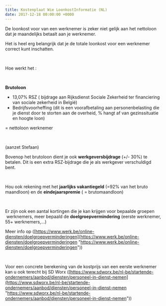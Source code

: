 ```yaml
---
title: Kostenplaat Wie LoonkostInformatie (NL)
date: 2017-12-18 00:00:00 +0000
---
```

De loonkost voor van een werknemer is zeker niet gelijk aan het nettoloon dat je maandelijks betaalt aan je werknemer.

Het is heel erg belangrijk dat je de totale loonkost voor een werknemer correct kunt inschatten.

 

Hoe werkt het :

 

**Brutoloon**

* 13,07% RSZ ( bijdrage aan Rijksdienst Sociale Zekerheid ter      financiering van sociale zekerheid in België)
* Bedrijfsvoorheffing (dit is een voorafbetaling aan      personenbelasting die je dienst door te storten aan de overheid, % hangt      af van gezinssituatie en hoogte loon)

= nettoloon werknemer

 

\(aanzet Stefaan)

Bovenop het brutoloon dient je ook **werkgeversbijdrage** (+/- 30%) te betalen. Dit is een extra RSZ-bijdrage die je als werkgever verschuldigd bent.

 

Hou ook rekening met het **jaarlijks vakantiegeld** (=92% van het bruto maandloon) en de **eindejaarspremie** ( = brutomaandloon)

 

Er zijn ook een aantal kortingen die je kan krijgen voor bepaalde groepen  werknemers, meer bepaald de **doelgroepvermindering** (eerste werknemer, 55+ werknemers,...)

Meer info op ([https://www.werk.be/online-diensten/doelgroepverminderingen](https://www.werk.be/online-diensten/doelgroepverminderingen "https://www.werk.be/online-diensten/doelgroepverminderingen"))

 

Voor een concrete berekening van de kostprijs van een eerste werknemer kan u ook terecht bij SD Worx ([https://www.sdworx.be/nl-be/startende-ondernemers/aanbod/diensten/personeel-in-dienst-nemen](https://www.sdworx.be/nl-be/startende-ondernemers/aanbod/diensten/personeel-in-dienst-nemen "https://www.sdworx.be/nl-be/startende-ondernemers/aanbod/diensten/personeel-in-dienst-nemen"))